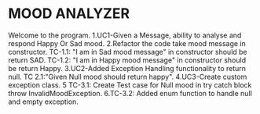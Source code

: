 # MOOD ANALYZER
Welcome to the program.
1.UC1-Given a Message, ability to analyse and respond Happy Or Sad mood.
2.Refactor the code take mood message in constructor.
TC-1.1: "I am in Sad mood message" in constructor should be return SAD.
TC-1.2: "I am in Happy mood message" in constructor should be return Happy.
3.UC2-Added Exception Handling functionality to return null.
TC 2.1:"Given Null mood should return happy".
4.UC3-Create custom exception class.
5 TC-3.1: Create Test case for Null mood in try catch block throw InvalidMoodException.
6.TC-3.2: Added enum function to handle null and empty exception.